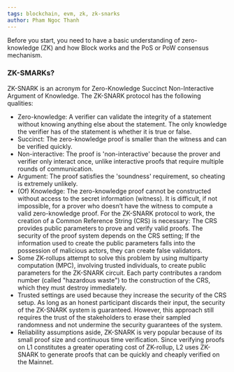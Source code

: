 ```yaml
---
tags: blockchain, evm, zk, zk-snarks
author: Pham Ngoc Thanh
---
```


Before you start, you need to have a basic understanding of zero-knowledge (ZK) and how Block works and the PoS or PoW consensus mechanism.

### ZK-SMARKs?

ZK-SNARK is an acronym for Zero-Knowledge Succinct Non-Interactive Argument of Knowledge. The ZK-SNARK protocol has the following qualities:
- Zero-knowledge: A verifier can validate the integrity of a statement without knowing anything else about the statement. The only knowledge the verifier has of the statement is whether it is true or false.
- Succinct: The zero-knowledge proof is smaller than the witness and can be verified quickly.
- Non-interactive: The proof is 'non-interactive' because the prover and verifier only interact once, unlike interactive proofs that require multiple rounds of communication.
- Argument: The proof satisfies the 'soundness' requirement, so cheating is extremely unlikely.
- (Of) Knowledge: The zero-knowledge proof cannot be constructed without access to the secret information (witness). It is difficult, if not impossible, for a prover who doesn’t have the witness to compute a valid zero-knowledge proof.
For the ZK-SNARK protocol to work, the creation of a Common Reference String (CRS) is necessary: ​​The CRS provides public parameters to prove and verify valid proofs. The security of the proof system depends on the CRS setting; If the information used to create the public parameters falls into the possession of malicious actors, they can create false validators.
- Some ZK-rollups attempt to solve this problem by using multiparty computation (MPC), involving trusted individuals, to create public parameters for the ZK-SNARK circuit. Each party contributes a random number (called "hazardous waste") to the construction of the CRS, which they must destroy immediately.
- Trusted settings are used because they increase the security of the CRS setup. As long as an honest participant discards their input, the security of the ZK-SNARK system is guaranteed. However, this approach still requires the trust of the stakeholders to erase their sampled randomness and not undermine the security guarantees of the system.
- Reliability assumptions aside, ZK-SNARK is very popular because of its small proof size and continuous time verification. Since verifying proofs on L1 constitutes a greater operating cost of ZK-rollup, L2 uses ZK-SNARK to generate proofs that can be quickly and cheaply verified on the Mainnet.